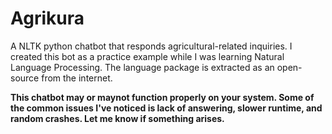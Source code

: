 # Agrikura
A NLTK python chatbot that responds agricultural-related inquiries. I created this bot as a practice example while I was learning Natural Language Processing. The language package is extracted as an open-source from the internet.
<br>

<b>
This chatbot may or maynot function properly on your system. Some of the common issues I've noticed is lack of answering, slower runtime, and random crashes. Let me know if something arises. 
</b>
